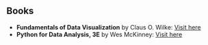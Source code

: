 ## Books

- **Fundamentals of Data Visualization** by Claus O. Wilke: [Visit here](https://clauswilke.com/dataviz/)
- **Python for Data Analysis, 3E** by Wes McKinney: [Visit here](https://wesmckinney.com/book/)
